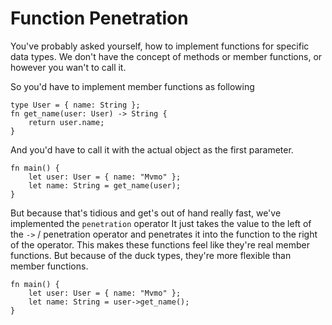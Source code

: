 # Function Penetration
You've probably asked yourself, how to implement functions for specific data types.
We don't have the concept of methods or member functions, or however you wan't to call it.

So you'd have to implement member functions as following

```duck
type User = { name: String };
fn get_name(user: User) -> String {
    return user.name;
}
```

And you'd have to call it with the actual object as the first parameter.

```duck
fn main() {
    let user: User = { name: "Mvmo" };
    let name: String = get_name(user);
}
```

But because that's tidious and get's out of hand really fast, we've implemented the `penetration` operator
It just takes the value to the left of the `->` / penetration operator and penetrates it into the function to the right of the operator.
This makes these functions feel like they're real member functions. But because of the duck types, they're more flexible than member functions.

```duck
fn main() {
    let user: User = { name: "Mvmo" };
    let name: String = user->get_name();
}
```
